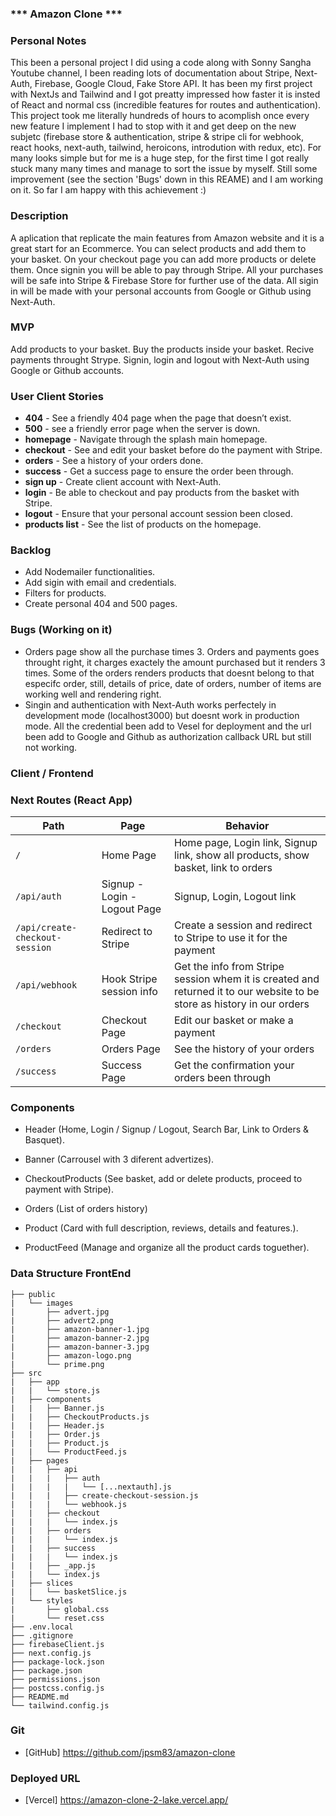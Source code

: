 ### *** Amazon Clone ***


### Personal Notes

This been a personal project I did using a code along with Sonny Sangha Youtube channel, I been reading lots of documentation about Stripe, Next-Auth, Firebase, Google Cloud, Fake Store API. It has been my first project with NextJs and Tailwind and I got preatty impressed how faster it is insted of React and normal css (incredible features for routes and authentication). This project took me literally hundreds of hours to acomplish once every new feature I implement I had to stop with it and get deep on the new subjetc (firebase store & authentication, stripe & stripe cli for webhook, react hooks, next-auth, tailwind, heroicons, introdution with redux, etc). For many looks simple but for me is a huge step, for the first time I got really stuck many many times and manage to sort the issue by myself. Still some improvement (see the section 'Bugs' down in this REAME) and I am working on it. So far I am happy with this achievement :)


### Description

A aplication that replicate the main features from Amazon website and it is a great start for an Ecommerce. You can select products and add them to your basket. On your checkout page you can add more products or delete them. Once signin you will be able to pay through Stripe. All your purchases will be safe into Stripe & Firebase Store for further use of the data. All sigin in will be made with your personal accounts from Google or Github using Next-Auth.


### MVP
Add products to your basket.
Buy the products inside your basket.
Recive payments throught Strype.
Signin, login and logout with Next-Auth using Google or Github accounts.


### User Client Stories

- **404** - See a friendly 404 page when the page that doesn’t exist.
- **500** - see a friendly error page when the server is down.
- **homepage** - Navigate through the splash main homepage. 
- **checkout** - See and edit your basket before do the payment with Stripe.
- **orders** - See a history of your orders done.
- **success** - Get a success page to ensure the order been through.
- **sign up** - Create client account with Next-Auth.
- **login** - Be able to checkout and pay products from the basket with Stripe.
- **logout** - Ensure that your personal account session been closed.
- **products list** - See the list of products on the homepage.


### Backlog

- Add Nodemailer functionalities.
- Add sigin with email and credentials.
- Filters for products.
- Create personal 404 and 500 pages.


### Bugs (Working on it)

- Orders page show all the purchase times 3. Orders and payments goes throught right, it charges exactely the amount purchased but it renders 3 times. Some of the orders renders products that doesnt belong to that especifc order, still, details of price, date of orders, number of items are working well and rendering right.
- Singin and authentication with Next-Auth works perfectely in development mode (localhost3000) but doesnt work in production mode. All the credential been add to Vesel for deployment and the url been add to Google and Github as authorization callback URL but still not working.


### Client / Frontend

### Next Routes (React App)
| Path | Page | Behavior |
| - | - | - |
| `/` | Home Page | Home page, Login link, Signup link, show all products, show basket, link to orders |
| `/api/auth` | Signup - Login - Logout Page | Signup, Login, Logout link |
| `/api/create-checkout-session` | Redirect to Stripe | Create a session and redirect to Stripe to use it for the payment | 
| `/api/webhook` | Hook Stripe session info | Get the info from Stripe session whem it is created and returned it to our website to be store as history in our orders |
| `/checkout` | Checkout Page | Edit our basket or make a payment | 
| `/orders` | Orders Page | See the history of your orders | 
| `/success` | Success Page | Get the confirmation your orders been through | 


### Components

- Header (Home, Login / Signup / Logout, Search Bar, Link to Orders & Basquet).

- Banner (Carrousel with 3 diferent advertizes).

- CheckoutProducts (See basket, add or delete products, proceed to payment with Stripe).

- Orders (List of orders history)

- Product (Card with full description, reviews, details and features.).

- ProductFeed (Manage and organize all the product cards toguether).


### Data Structure FrontEnd
```
├── public
|   └── images
|       ├── advert.jpg
|       ├── advert2.png
|       ├── amazon-banner-1.jpg
|       ├── amazon-banner-2.jpg
|       ├── amazon-banner-3.jpg
|       ├── amazon-logo.png
|       └── prime.png
├── src
|   ├── app
|   |   └── store.js
|   ├── components
|   |   ├── Banner.js
|   |   ├── CheckoutProducts.js
|   |   ├── Header.js
|   |   ├── Order.js
|   |   ├── Product.js
|   |   └── ProductFeed.js
|   ├── pages
|   |   ├── api
|   |   |   ├── auth
|   |   |   |   └── [...nextauth].js
|   |   |   ├── create-checkout-session.js
|   |   |   └── webhook.js
|   |   ├── checkout
|   |   |   └── index.js
|   |   ├── orders
|   |   |   └── index.js
|   |   ├── success
|   |   |   └── index.js
|   |   ├── _app.js
|   |   └── index.js
|   ├── slices
|   |   └── basketSlice.js
|   └── styles
|       ├── global.css
|       └── reset.css
├── .env.local
├── .gitignore
├── firebaseClient.js
├── next.config.js
├── package-lock.json
├── package.json
├── permissions.json
├── postcss.config.js
├── README.md
└── tailwind.config.js
```


### Git
* [GitHub] https://github.com/jpsm83/amazon-clone


### Deployed URL
* [Vercel] https://amazon-clone-2-lake.vercel.app/